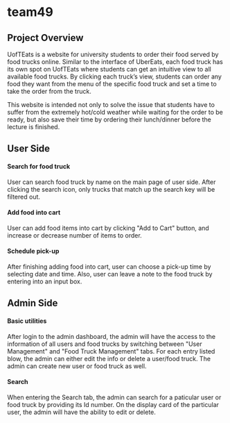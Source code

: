 # team49

## Project Overview

UofTEats is a website for university students to order their food served by food trucks online. Similar to the interface of UberEats, each food truck has its own spot on UofTEats where students can get an intuitive view to all available food trucks. By clicking each truck’s view, students can order any food they want from the menu of the specific food truck and set a time to take the order from the truck.

This website is intended not only to solve the issue that students have to suffer from the extremely hot/cold weather while waiting for the order to be ready, but also save their time by ordering their lunch/dinner before the lecture is finished.

## User Side

#### Search for food truck

User can search food truck by name on the main page of user side. After clicking the search icon, only trucks that match up the search key will be filtered out.

#### Add food into cart

User can add food items into cart by clicking "Add to Cart" button, and increase or decrease number of items to order. 

#### Schedule pick-up

After finishing adding food into cart, user can choose a pick-up time by selecting date and time. Also, user can leave a note to the food truck by entering into an input box.

## Admin Side

#### Basic utilities

After login to the admin dashboard, the admin will have the access to the information of all users and food trucks by switching between "User Management" and "Food Truck Management" tabs. For each entry listed blow, the admin can either edit the info or delete a user/food truck. The admin can create new user or food truck as well.

#### Search

When entering the Search tab, the admin can search for a paticular user or food truck by providing its Id number. On the display card of the particular user, the admin will have the ability to edit or delete.
